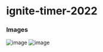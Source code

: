 # ignite-timer-2022

### Images
![image](https://user-images.githubusercontent.com/69405601/185685048-b963cc22-c9f2-49db-a115-ce6f6bd43d0f.png)
![image](https://user-images.githubusercontent.com/69405601/185685082-dd205c8b-ff3b-4828-8b10-38a6634b9389.png)

